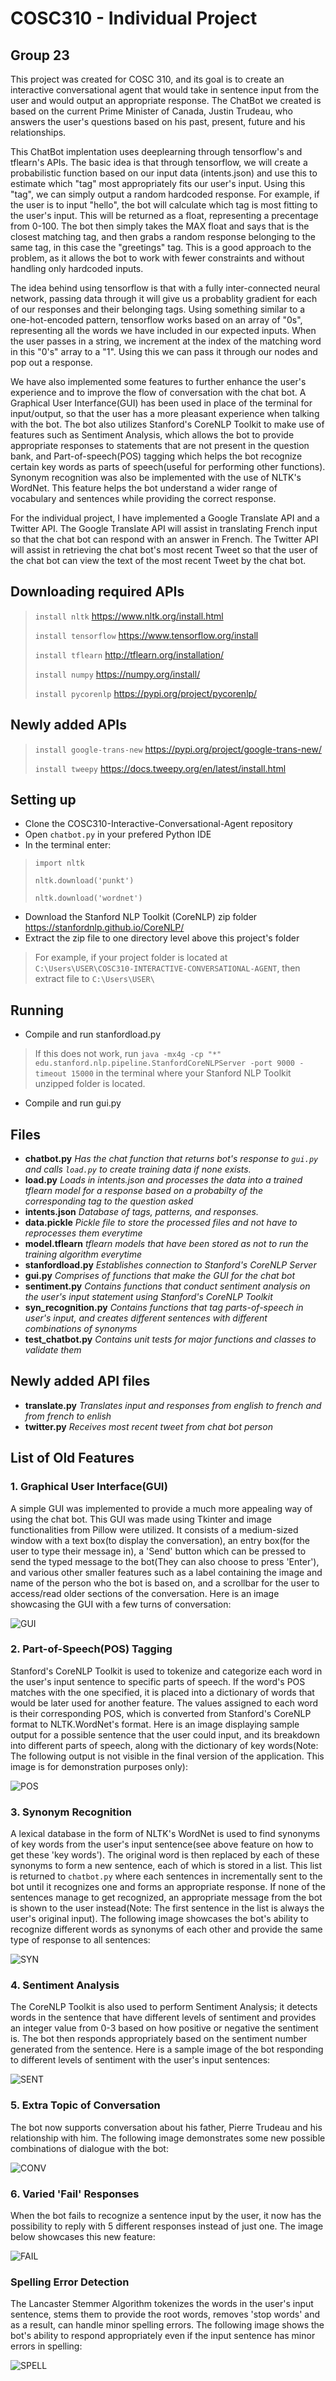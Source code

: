 # **COSC310 - Individual Project**

## **Group 23**

This project was created for COSC 310, and its goal is to create an interactive conversational agent that would take in sentence input from the user and would output an appropriate response. The ChatBot we created is based on the current Prime Minister of Canada, Justin Trudeau, who answers the user's questions based on his past, present, future and his relationships.

This ChatBot implentation uses deeplearning through tensorflow's and tflearn's APIs. The basic idea is that through tensorflow, we will create a probabilistic function based on our input data (intents.json) and use this to estimate which "tag" most appropriately fits our user's input. Using this "tag", we can simply output a random hardcoded response. For example, if the user is to input "hello", the bot will calculate which tag is most fitting to the user's input. This will be returned as a float, representing a precentage from 0-100. The bot then simply takes the MAX float and says that is the closest matching tag, and then grabs a random response belonging to the same tag, in this case the "greetings" tag. This is a good approach to the problem, as it allows the bot to work with fewer constraints and without handling only hardcoded inputs.

The idea behind using tensorflow is that with a fully inter-connected neural network, passing data through it will give us a probablity gradient for each of our responses and their belonging tags.  Using something similar to a one-hot-encoded pattern, tensorflow works based on an array of "0s", representing all the words we have included in our expected inputs. When the user passes in a string, we increment at the index of the matching word in this "0's" array to a "1". Using this we can pass it through our nodes and pop out a response.

We have also implemented some features to further enhance the user's experience and to improve the flow of conversation with the chat bot. A Graphical User Interfance(GUI) has been used in place of the terminal for input/output, so that the user has a more pleasant experience when talking with the bot. The bot also utilizes Stanford's CoreNLP Toolkit to make use of features such as Sentiment Analysis, which allows the bot to provide appropriate responses to statements that are not present in the question bank, and Part-of-speech(POS) tagging which helps the bot recognize certain key words as parts of speech(useful for performing other functions). Synonym recognition was also be implemented with the use of NLTK's WordNet. This feature helps the bot understand a wider range of vocabulary and sentences while providing the correct response.

For the individual project, I have implemented a Google Translate API and a Twitter API. The Google Translate API will assist in translating French input so that the chat bot can respond with an answer in French. The Twitter API will assist in retrieving the chat bot's most recent Tweet so that the user of the chat bot can view the text of the most recent Tweet by the chat bot.

## **Downloading required APIs**
> ```install nltk```  https://www.nltk.org/install.html
>
> ```install tensorflow``` https://www.tensorflow.org/install
>
> ```install tflearn``` http://tflearn.org/installation/
>
> ```install numpy``` https://numpy.org/install/
>
> ```install pycorenlp``` https://pypi.org/project/pycorenlp/
>

## **Newly added APIs**
> ```install google-trans-new```  https://pypi.org/project/google-trans-new/
>
> ```install tweepy``` https://docs.tweepy.org/en/latest/install.html
>

## **Setting up**
* Clone the COSC310-Interactive-Conversational-Agent repository
* Open ```chatbot.py``` in your prefered Python IDE
* In the terminal enter:
> ```import nltk```
> 
> ```nltk.download('punkt')```
>
> ```nltk.download('wordnet')```

* Download the Stanford NLP Toolkit (CoreNLP) zip folder https://stanfordnlp.github.io/CoreNLP/
* Extract the zip file to one directory level above this project's folder
> For example, if your project folder is located at 
> ```C:\Users\USER\COSC310-INTERACTIVE-CONVERSATIONAL-AGENT```, then extract file to ```C:\Users\USER\```


## **Running**
* Compile and run stanfordload.py
> If this does not work, run
> ```java -mx4g -cp "*" edu.stanford.nlp.pipeline.StanfordCoreNLPServer -port 9000 -timeout 15000```
> in the terminal where your Stanford NLP Toolkit unzipped folder is located.
* Compile and run gui.py


## **Files**
* **chatbot.py** *Has the chat function that returns bot's response to ```gui.py``` and calls ```load.py``` to create training data if none exists.*
* **load.py** *Loads in intents.json and processes the data into a trained tflearn model for a response based on a probabilty of the corresponding tag to the question asked*
* **intents.json** *Database of tags, patterns, and responses.*
* **data.pickle** *Pickle file to store the processed files and not have to reprocesses them everytime*
* **model.tflearn** *tflearn models that have been stored as not to run the training algorithm everytime*
* **stanfordload.py** *Establishes connection to Stanford's CoreNLP Server*
* **gui.py** *Comprises of functions that make the GUI for the chat bot*
* **sentiment.py** *Contains functions that conduct sentiment analysis on the user's input statement using Stanford's CoreNLP Toolkit*
* **syn_recognition.py** *Contains functions that tag parts-of-speech in user's input, and creates different sentences with different combinations of synonyms*
* **test_chatbot.py** *Contains unit tests for major functions and classes to validate them*

## **Newly added API files**
* **translate.py** *Translates input and responses from english to french and from french to enlish*
* **twitter.py** *Receives most recent tweet from chat bot person*


## **List of Old Features**

### 1. Graphical User Interface(GUI)
A simple GUI was implemented to provide a much more appealing way of using the chat bot. This GUI was made using Tkinter and image functionalities from Pillow were utilized. It consists of a medium-sized window with a text box(to display the conversation), an entry box(for the user to type their message in), a 'Send' button which can be pressed to send the typed message to the bot(They can also choose to press 'Enter'), and various other smaller features such as a label containing the image and name of the person who the bot is based on, and a scrollbar for the user to access/read older sections of the conversation. Here is an image showcasing the GUI with a few turns of conversation:

![GUI](/images/GUI_sample.PNG)

### 2. Part-of-Speech(POS) Tagging
Stanford's CoreNLP Toolkit is used to tokenize and categorize each word in the user's input sentence to specific parts of speech. If the word's POS matches with the one specified, it is placed into a dictionary of words that would be later used for another feature. The values assigned to each word is their corresponding POS, which is converted from Stanford's CoreNLP format to NLTK.WordNet's format. Here is an image displaying sample output for a possible sentence that the user could input, and its breakdown into different parts of speech, along with the dictionary of key words(Note: The following output is not visible in the final version of the application. This image is for demonstration purposes only):

![POS](/images/POS_sample.PNG)

### 3. Synonym Recognition
A lexical database in the form of NLTK's WordNet is used to find synonyms of key words from the user's input sentence(see above feature on how to get these 'key words'). The original word is then replaced by each of these synonyms to form a new sentence, each of which is stored in a list. This list is returned to ```chatbot.py``` where each sentences in incrementally sent to the bot until it recognizes one and forms an appropriate response. If none of the sentences manage to get recognized, an appropriate message from the bot is shown to the user instead(Note: The first sentence in the list is always the user's original input). The following image showcases the bot's ability to recognize different words as synonyms of each other and provide the same type of response to all sentences:

![SYN](/images/SYN_sample.PNG)

### 4. Sentiment Analysis
The CoreNLP Toolkit is also used to perform Sentiment Analysis; it detects words in the sentence that have different levels of sentiment and provides an integer value from 0-3 based on how positive or negative the sentiment is. The bot then responds appropriately based on the sentiment number generated from the sentence. Here is a sample image of the bot responding to different levels of sentiment with the user's input sentences:

![SENT](/images/SENT_sample.PNG)

### 5. Extra Topic of Conversation
The bot now supports conversation about his father, Pierre Trudeau and his relationship with him. The following image demonstrates some new possible combinations of dialogue with the bot:

![CONV](/images/CONV_sample.PNG)

### 6. Varied 'Fail' Responses
When the bot fails to recognize a sentence input by the user, it now has the possibility to reply with 5 different responses instead of just one. The image below showcases this new feature:

![FAIL](/images/FAIL_sample.PNG)

### Spelling Error Detection
The Lancaster Stemmer Algorithm tokenizes the words in the user's input sentence, stems them to provide the root words, removes 'stop words' and as a result, can handle minor spelling errors. The following image shows the bot's ability to respond appropriately even if the input sentence has minor errors in spelling:

![SPELL](/images/SPELL_sample.PNG)
